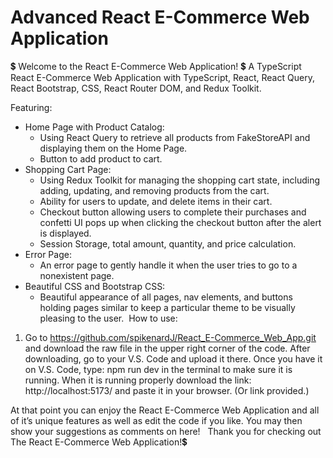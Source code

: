 # Advanced React E-Commerce Web Application

💲 Welcome to the React E-Commerce Web Application! 💲
A TypeScript React E-Commerce Web Application with TypeScript, React, React Query, React Bootstrap, CSS, React Router DOM,  and Redux Toolkit.

Featuring:

* Home Page with Product Catalog:
    * Using React Query to retrieve all products from FakeStoreAPI and displaying them on the Home Page. 
    * Button to add product to cart.
* Shopping Cart Page:
    * Using Redux Toolkit for managing the shopping cart state, including adding, updating, and removing products from the cart.
    * Ability for users to update, and delete items in their cart.
    * Checkout button allowing users to complete their purchases and confetti UI pops up when clicking the checkout button after the alert is displayed.
    * Session Storage, total amount, quantity, and price calculation.
* Error Page:
    * An error page to gently handle it when the user tries to go to a nonexistent page.
* Beautiful CSS and Bootstrap CSS:
    * Beautiful appearance of all pages, nav elements, and buttons holding pages similar to keep a particular theme to be visually pleasing to the user. 
How to use: 

1. Go to https://github.com/spikenardJ/React_E-Commerce_Web_App.git  and download the raw file in the upper right corner of the code. After downloading, go to your V.S. Code and upload it there. Once you have it on V.S. Code, type: npm run dev in the terminal to make sure it is running. When it is running properly download the link: http://localhost:5173/ and paste it in your browser. (Or link provided.)

At that point you can enjoy the React E-Commerce Web Application and all of it’s unique features as well as edit the code if you like. You may then show your suggestions as comments on here!   Thank you for checking out The React E-Commerce Web Application!💲
